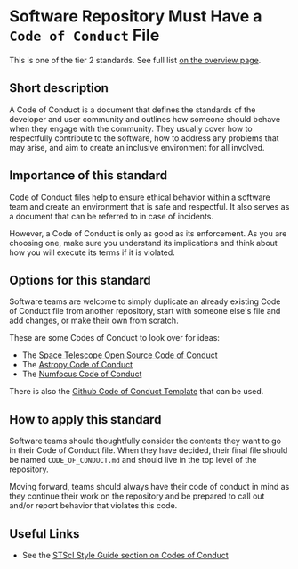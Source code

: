 # Software Repository Must Have a ``Code of Conduct`` File

This is one of the tier 2 standards. See full list [on the overview page](README.md).

## Short description

A Code of Conduct is a document that defines the standards of the developer and user community and outlines how someone should behave when they engage with the community. They usually cover how to respectfully contribute to the software, how to address any problems that may arise, and aim to create an inclusive environment for all involved.

## Importance of this standard

Code of Conduct files help to ensure ethical behavior within a software team and create an environment that is safe and respectful. It also serves as a document that can be referred to in case of incidents.

However, a Code of Conduct is only as good as its enforcement. As you are choosing one, make sure you understand its implications and think about how you will execute its terms  if it is violated.

## Options for this standard

Software teams are welcome to simply duplicate an already existing Code of Conduct file from another repository, start with someone else's file and add changes, or make their own from scratch.

These are some Codes of Conduct to look over for ideas:
- The [Space Telescope Open Source Code of Conduct](https://github.com/spacetelescope/style-guides/blob/75d52647344f85527d9b60b6bf38bde46d30e2b2/templates/CODE_OF_CONDUCT.md)
- The [Astropy Code of Conduct](https://www.astropy.org/code_of_conduct.html)
- The [Numfocus Code of Conduct](https://numfocus.org/code-of-conduct)

There is also the [Github Code of Conduct Template](https://help.github.com/en/github/building-a-strong-community/adding-a-code-of-conduct-to-your-project) that can be used.

## How to apply this standard

Software teams should thoughtfully consider the contents they want to go in their Code of Conduct file. When they have decided, their final file should be named `CODE_OF_CONDUCT.md` and should live in the top level of the repository.

Moving forward, teams should always have their code of conduct in mind as they continue their work on the repository and be prepared to call out and/or report behavior that violates this code.

## Useful Links

- See the [STScI Style Guide section on Codes of Conduct](https://github.com/spacetelescope/style-guides/blob/master/guides/github-repositories.md#code-of-conduct)
